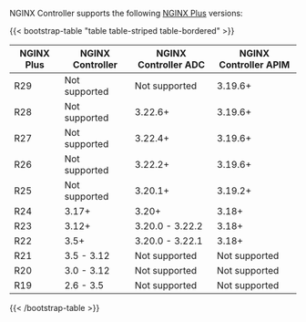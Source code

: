 NGINX Controller supports the following [NGINX Plus](https://www.nginx.com/products/nginx/) versions:

{{< bootstrap-table "table table-striped table-bordered" >}}

| NGINX Plus | NGINX Controller | NGINX Controller ADC | NGINX Controller APIM |
|------------|------------------|----------------------|-----------------------|
| R29        | Not supported    | Not supported        | 3.19.6+               |
| R28        | Not supported    | 3.22.6+              | 3.19.6+               |
| R27        | Not supported    | 3.22.4+              | 3.19.6+               |
| R26        | Not supported    | 3.22.2+              | 3.19.6+               |
| R25        | Not supported    | 3.20.1+              | 3.19.2+               |
| R24        | 3.17+            | 3.20+                | 3.18+                 |
| R23        | 3.12+            | 3.20.0 - 3.22.2      | 3.18+                 |
| R22        | 3.5+             | 3.20.0 - 3.22.1      | 3.18+                 |
| R21        | 3.5 - 3.12       | Not supported        | Not supported         |
| R20        | 3.0 - 3.12       | Not supported        | Not supported         |
| R19        | 2.6 - 3.5        | Not supported        | Not supported         |

{{< /bootstrap-table >}}

<!-- Do not remove. Keep this code at the bottom of the include -->
<!-- DOCS-325 -->